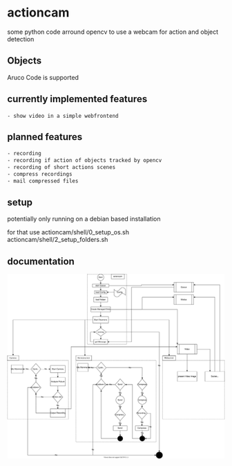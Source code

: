 # actioncam

some python code arround opencv to use a webcam for action and object detection

## Objects

Aruco Code is supported

## currently implemented features
    - show video in a simple webfrontend

## planned features
    - recording
    - recording if action of objects tracked by opencv
    - recording of short actions scenes
    - compress recordings
    - mail compressed files

## setup

potentially only running on a debian based installation

for that use 
actioncam/shell/0_setup_os.sh
actioncam/shell/2_setup_folders.sh
    
## documentation

![Overview](docs/actioncam.drawio.svg)

